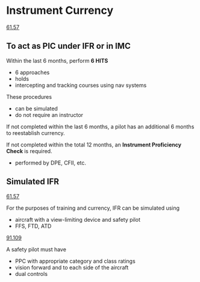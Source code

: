 # Instrument Currency

[61.57]()

## To act as PIC under IFR or in IMC

Within the last 6 months, perform **6 HITS**

- 6 approaches
- holds
- intercepting and tracking courses using nav systems

These procedures

- can be simulated
- do not require an instructor

If not completed within the last 6 months, a pilot has an additional 6 months to reestablish currency.

If not completed within the total 12 months, an **Instrument Proficiency Check** is required.

- performed by DPE, CFII, etc.

## Simulated IFR

[61.57]()

For the purposes of training and currency, IFR can be simulated using

- aircraft with a view-limiting device and safety pilot
- FFS, FTD, ATD

[91.109]()

A safety pilot must have

- PPC with appropriate category and class ratings
- vision forward and to each side of the aircraft
- dual controls
